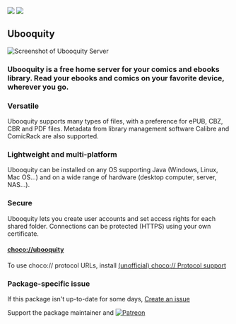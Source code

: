 [![](https://img.shields.io/chocolatey/v/ubooquity?color=green&label=ubooquity)](https://chocolatey.org/packages/ubooquity) [![](https://img.shields.io/chocolatey/dt/ubooquity)](https://chocolatey.org/packages/ubooquity)

## Ubooquity

![Screenshot of Ubooquity Server](http://vaemendis.net/ubooquity/data/images/V2-desktop-UI.png)

### Ubooquity is a free home server for your comics and ebooks library. Read your ebooks and comics on your favorite device, wherever you go.

### Versatile
Ubooquity supports many types of files, with a preference for ePUB, CBZ, CBR and PDF files.
Metadata from library management software Calibre and ComicRack are also supported.

### Lightweight and multi-platform
Ubooquity can be installed on any OS supporting Java (Windows, Linux, Mac OS...) and on a wide range of hardware (desktop computer, server, NAS...).

### Secure
Ubooquity lets you create user accounts and set access rights for each shared folder.
Connections can be protected (HTTPS) using your own certificate.

#### [choco://ubooquity](choco://ubooquity)
To use choco:// protocol URLs, install [(unofficial) choco:// Protocol support ](https://chocolatey.org/packages/choco-protocol-support)

### Package-specific issue
If this package isn't up-to-date for some days, [Create an issue](https://github.com/tunisiano187/Chocolatey-packages/issues/new/choose)

Support the package maintainer and [![Patreon](https://cdn.jsdelivr.net/gh/tunisiano187/Chocolatey-packages@d15c4e19c709e7148588d4523ffc6dd3cd3c7e5e/icons/patreon.png)](https://www.patreon.com/bePatron?u=39585820)
